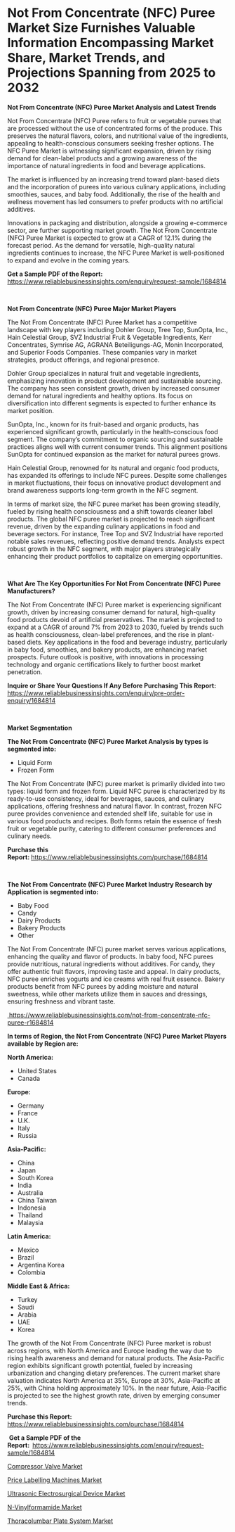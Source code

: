<p><h1>Not From Concentrate (NFC) Puree Market Size Furnishes Valuable Information Encompassing Market Share, Market Trends, and Projections Spanning from 2025 to 2032</h1></p><p><strong>Not From Concentrate (NFC) Puree Market Analysis and Latest Trends</strong></p>
<p><p>Not From Concentrate (NFC) Puree refers to fruit or vegetable purees that are processed without the use of concentrated forms of the produce. This preserves the natural flavors, colors, and nutritional value of the ingredients, appealing to health-conscious consumers seeking fresher options. The NFC Puree Market is witnessing significant expansion, driven by rising demand for clean-label products and a growing awareness of the importance of natural ingredients in food and beverage applications. </p><p>The market is influenced by an increasing trend toward plant-based diets and the incorporation of purees into various culinary applications, including smoothies, sauces, and baby food. Additionally, the rise of the health and wellness movement has led consumers to prefer products with no artificial additives. </p><p>Innovations in packaging and distribution, alongside a growing e-commerce sector, are further supporting market growth. The Not From Concentrate (NFC) Puree Market is expected to grow at a CAGR of 12.1% during the forecast period. As the demand for versatile, high-quality natural ingredients continues to increase, the NFC Puree Market is well-positioned to expand and evolve in the coming years.</p></p>
<p><strong>Get a Sample PDF of the Report:&nbsp;</strong> <a href="https://www.reliablebusinessinsights.com/enquiry/request-sample/1684814?utm_campaign=112&utm_medium=2&utm_source=Github&utm_content=ia&utm_term=06012025&utm_id=not-from-concentrate-nfc-puree">https://www.reliablebusinessinsights.com/enquiry/request-sample/1684814</a></p>
<p>&nbsp;</p>
<p><strong>Not From Concentrate (NFC) Puree Major Market Players</strong></p>
<p><p>The Not From Concentrate (NFC) Puree Market has a competitive landscape with key players including Dohler Group, Tree Top, SunOpta, Inc., Hain Celestial Group, SVZ Industrial Fruit & Vegetable Ingredients, Kerr Concentrates, Symrise AG, AGRANA Beteiligungs-AG, Monin Incorporated, and Superior Foods Companies. These companies vary in market strategies, product offerings, and regional presence.</p><p>Dohler Group specializes in natural fruit and vegetable ingredients, emphasizing innovation in product development and sustainable sourcing. The company has seen consistent growth, driven by increased consumer demand for natural ingredients and healthy options. Its focus on diversification into different segments is expected to further enhance its market position.</p><p>SunOpta, Inc., known for its fruit-based and organic products, has experienced significant growth, particularly in the health-conscious food segment. The company’s commitment to organic sourcing and sustainable practices aligns well with current consumer trends. This alignment positions SunOpta for continued expansion as the market for natural purees grows.</p><p>Hain Celestial Group, renowned for its natural and organic food products, has expanded its offerings to include NFC purees. Despite some challenges in market fluctuations, their focus on innovative product development and brand awareness supports long-term growth in the NFC segment.</p><p>In terms of market size, the NFC puree market has been growing steadily, fueled by rising health consciousness and a shift towards cleaner label products. The global NFC puree market is projected to reach significant revenue, driven by the expanding culinary applications in food and beverage sectors. For instance, Tree Top and SVZ Industrial have reported notable sales revenues, reflecting positive demand trends. Analysts expect robust growth in the NFC segment, with major players strategically enhancing their product portfolios to capitalize on emerging opportunities.</p></p>
<p>&nbsp;</p>
<p><strong>What Are The Key Opportunities For Not From Concentrate (NFC) Puree Manufacturers?</strong></p>
<p><p>The Not From Concentrate (NFC) Puree market is experiencing significant growth, driven by increasing consumer demand for natural, high-quality food products devoid of artificial preservatives. The market is projected to expand at a CAGR of around 7% from 2023 to 2030, fueled by trends such as health consciousness, clean-label preferences, and the rise in plant-based diets. Key applications in the food and beverage industry, particularly in baby food, smoothies, and bakery products, are enhancing market prospects. Future outlook is positive, with innovations in processing technology and organic certifications likely to further boost market penetration.</p></p>
<p><strong>Inquire or Share Your Questions If Any Before Purchasing This Report:</strong> <a href="https://www.reliablebusinessinsights.com/enquiry/pre-order-enquiry/1684814?utm_campaign=112&utm_medium=2&utm_source=Github&utm_content=ia&utm_term=06012025&utm_id=not-from-concentrate-nfc-puree">https://www.reliablebusinessinsights.com/enquiry/pre-order-enquiry/1684814</a></p>
<p>&nbsp;</p>
<p><strong>Market Segmentation</strong></p>
<p><strong>The Not From Concentrate (NFC) Puree Market Analysis by types is segmented into:</strong></p>
<p><ul><li>Liquid Form</li><li>Frozen Form</li></ul></p>
<p><p>The Not From Concentrate (NFC) puree market is primarily divided into two types: liquid form and frozen form. Liquid NFC puree is characterized by its ready-to-use consistency, ideal for beverages, sauces, and culinary applications, offering freshness and natural flavor. In contrast, frozen NFC puree provides convenience and extended shelf life, suitable for use in various food products and recipes. Both forms retain the essence of fresh fruit or vegetable purity, catering to different consumer preferences and culinary needs.</p></p>
<p><strong>Purchase this Report:&nbsp;</strong><a href="https://www.reliablebusinessinsights.com/purchase/1684814?utm_campaign=112&utm_medium=2&utm_source=Github&utm_content=ia&utm_term=06012025&utm_id=not-from-concentrate-nfc-puree">https://www.reliablebusinessinsights.com/purchase/1684814</a></p>
<p>&nbsp;</p>
<p><strong>The Not From Concentrate (NFC) Puree Market Industry Research by Application is segmented into:</strong></p>
<p><ul><li>Baby Food</li><li>Candy</li><li>Dairy Products</li><li>Bakery Products</li><li>Other</li></ul></p>
<p><p>The Not From Concentrate (NFC) puree market serves various applications, enhancing the quality and flavor of products. In baby food, NFC purees provide nutritious, natural ingredients without additives. For candy, they offer authentic fruit flavors, improving taste and appeal. In dairy products, NFC puree enriches yogurts and ice creams with real fruit essence. Bakery products benefit from NFC purees by adding moisture and natural sweetness, while other markets utilize them in sauces and dressings, ensuring freshness and vibrant taste.</p></p>
<p><a href="https://www.reliablebusinessinsights.com/not-from-concentrate-nfc-puree-r1684814?utm_campaign=112&utm_medium=2&utm_source=Github&utm_content=ia&utm_term=06012025&utm_id=not-from-concentrate-nfc-puree">&nbsp;https://www.reliablebusinessinsights.com/not-from-concentrate-nfc-puree-r1684814</a></p>
<p><strong>In terms of Region, the Not From Concentrate (NFC) Puree Market Players available by Region are:</strong></p>
<p>
    <p> <strong> North America: </strong>
        <ul>
            <li>United States</li>
            <li>Canada</li>
        </ul>
        </p> 
    <p> <strong> Europe: </strong>
        <ul>
            <li>Germany</li>
            <li>France</li>
            <li>U.K.</li>
            <li>Italy</li>
            <li>Russia</li>
        </ul>
        </p> 
    <p> <strong> Asia-Pacific: </strong>
        <ul>
            <li>China</li>
            <li>Japan</li>
            <li>South Korea</li>
            <li>India</li>
            <li>Australia</li>
            <li>China Taiwan</li>
            <li>Indonesia</li>
            <li>Thailand</li>
            <li>Malaysia</li>
        </ul>
        </p> 
    <p> <strong> Latin America: </strong>
        <ul>
            <li>Mexico</li>
            <li>Brazil</li>
            <li>Argentina Korea</li>
            <li>Colombia</li>
        </ul>
        </p> 
    <p> <strong> Middle East & Africa: </strong>
        <ul>
            <li>Turkey</li>
            <li>Saudi</li>
            <li>Arabia</li>
            <li>UAE</li>
            <li>Korea</li>
        </ul>
    </p>
    </p>
<p><p>The growth of the Not From Concentrate (NFC) Puree market is robust across regions, with North America and Europe leading the way due to rising health awareness and demand for natural products. The Asia-Pacific region exhibits significant growth potential, fueled by increasing urbanization and changing dietary preferences. The current market share valuation indicates North America at 35%, Europe at 30%, Asia-Pacific at 25%, with China holding approximately 10%. In the near future, Asia-Pacific is projected to see the highest growth rate, driven by emerging consumer trends.</p></p>
<p><strong>Purchase this Report: </strong><a href="https://www.reliablebusinessinsights.com/purchase/1684814?utm_campaign=112&utm_medium=2&utm_source=Github&utm_content=ia&utm_term=06012025&utm_id=not-from-concentrate-nfc-puree">https://www.reliablebusinessinsights.com/purchase/1684814</a></p>
<p>&nbsp;<strong>Get a Sample PDF of the Report:&nbsp;&nbsp;</strong><a href="https://www.reliablebusinessinsights.com/enquiry/request-sample/1684814?utm_campaign=112&utm_medium=2&utm_source=Github&utm_content=ia&utm_term=06012025&utm_id=not-from-concentrate-nfc-puree">https://www.reliablebusinessinsights.com/enquiry/request-sample/1684814</a></p>
<p><strong></strong></p>
<p><p><a href="https://www.linkedin.com/pulse/detailed-analysis-compressor-valve-market-growth-from-2025-2032-ffoef?utm_campaign=112&utm_medium=2&utm_source=Github&utm_content=ia&utm_term=06012025&utm_id=not-from-concentrate-nfc-puree">Compressor Valve Market</a></p><p><a href="https://www.linkedin.com/pulse/growth-opportunities-price-labelling-machines-market-industry-w6vsc?utm_campaign=112&utm_medium=2&utm_source=Github&utm_content=ia&utm_term=06012025&utm_id=not-from-concentrate-nfc-puree">Price Labelling Machines Market</a></p><p><a href="https://github.com/norbeludie83/Market-Research-Report-List-1/blob/main/ultrasonic-electrosurgical-device-market.md?utm_campaign=112&utm_medium=2&utm_source=Github&utm_content=ia&utm_term=06012025&utm_id=not-from-concentrate-nfc-puree">Ultrasonic Electrosurgical Device Market</a></p><p><a href="https://www.linkedin.com/pulse/analyzing-projected-cagr-102-n-vinylformamide-market-analysis-ql4yc?utm_campaign=112&utm_medium=2&utm_source=Github&utm_content=ia&utm_term=06012025&utm_id=not-from-concentrate-nfc-puree">N-Vinylformamide Market</a></p><p><a href="https://github.com/shirleenfraker87/Market-Research-Report-List-1/blob/main/thoracolumbar-plate-system-market.md?utm_campaign=112&utm_medium=2&utm_source=Github&utm_content=ia&utm_term=06012025&utm_id=not-from-concentrate-nfc-puree">Thoracolumbar Plate System Market</a></p></p>